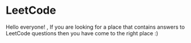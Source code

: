 # LeetCode
Hello everyone! , If you are looking for a place that contains answers to LeetCode questions then you have come to the right place :)
